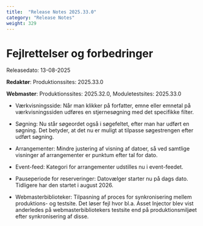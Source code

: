 ```yaml
---
title:  "Release Notes 2025.33.0"
category: "Release Notes"
weight: 329
---  
```


# Fejlrettelser og forbedringer

Releasedato: 13-08-2025

**Redaktør**: Produktionssites: 2025.33.0

**Webmaster**: Produktionssites: 2025.32.0, Moduletestsites: 2025.33.0 

- Værkvisningsside: Når man klikker på forfatter, emne eller emnetal på værkvisningssiden udføres en stjernesøgning med det specifikke filter. 

- Søgning: Nu står søgeordet også i søgefeltet, efter man har udført en søgning. Det betyder, at det nu er muligt at tilpasse søgestrengen efter udført søgning. 

- Arrangementer: Mindre justering af visning af datoer, så ved samtlige visninger af arrangementer er punktum efter tal for dato. 

- Event-feed: Kategori for arrangementer udstilles nu i event-feedet. 

- Pauseperiode for reserveringer: Datovælger starter nu på dags dato. Tidligere har den startet i august 2026. 

- Webmasterbiblioteker: Tilpasning af proces for synkronisering mellem produktions- og testsite. Det løser fejl hvor bl.a. Asset Injector blev vist anderledes på webmasterbibliotekers testsite end på produktionsmiljøet efter synkronisering af disse. 
